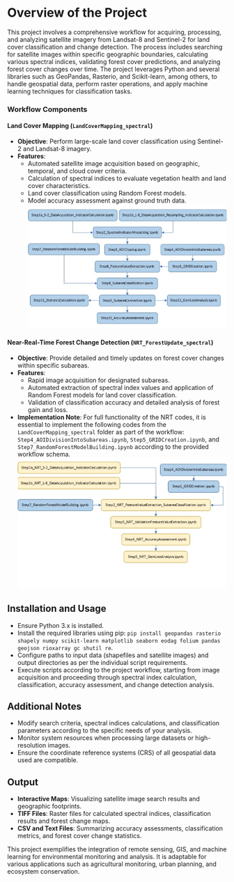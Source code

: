 # Overview of the Project 

This project involves a comprehensive workflow for acquiring, processing, and analyzing satellite imagery from Landsat-8 and Sentinel-2 for land cover classification and change detection. The process includes searching for satellite images within specific geographic boundaries, calculating various spectral indices, validating forest cover predictions, and analyzing forest cover changes over time. The project leverages Python and several libraries such as GeoPandas, Rasterio, and Scikit-learn, among others, to handle geospatial data, perform raster operations, and apply machine learning techniques for classification tasks.

### Workflow Components

#### Land Cover Mapping (`LandCoverMapping_spectral`)
- **Objective**: Perform large-scale land cover classification using Sentinel-2 and Landsat-8 imagery.
- **Features**:
  - Automated satellite image acquisition based on geographic, temporal, and cloud cover criteria.
  - Calculation of spectral indices to evaluate vegetation health and land cover characteristics.
  - Land cover classification using Random Forest models.
  - Model accuracy assessment against ground truth data.
![Schemat workflow](https://github.com/dorotawlodarczyk/PassiveSensors_ForestChangeDetection_RF/blob/main/graphs/LandCoverMapping_spectral.jpg?raw=true)

#### Near-Real-Time Forest Change Detection (`NRT_ForestUpdate_spectral`)
- **Objective**: Provide detailed and timely updates on forest cover changes within specific subareas.
- **Features**:
  - Rapid image acquisition for designated subareas.
  - Automated extraction of spectral index values and application of Random Forest models for land cover classification.
  - Validation of classification accuracy and detailed analysis of forest gain and loss.
- **Implementation Note**: For full functionality of the NRT codes, it is essential to implement the following codes from the `LandCoverMapping_spectral` folder as part of the workflow: `Step4_AOIDivisionIntoSubareas.ipynb`, `Step5_GRIDCreation.ipynb`, and `Step7_RandomForestModelBuilding.ipynb` according to the provided workflow schema.
![Schemat workflow](https://github.com/dorotawlodarczyk/PassiveSensors_ForestChangeDetection_RF/blob/main/graphs/NRT_ForestUpdate_spectral.jpg?raw=true)

## Installation and Usage

- Ensure Python 3.x is installed.
- Install the required libraries using pip: `pip install geopandas rasterio shapely numpy scikit-learn matplotlib seaborn eodag folium pandas geojson rioxarray gc shutil re`.
- Configure paths to input data (shapefiles and satellite images) and output directories as per the individual script requirements.
- Execute scripts according to the project workflow, starting from image acquisition and proceeding through spectral index calculation, classification, accuracy assessment, and change detection analysis.

## Additional Notes

- Modify search criteria, spectral indices calculations, and classification parameters according to the specific needs of your analysis.
- Monitor system resources when processing large datasets or high-resolution images.
- Ensure the coordinate reference systems (CRS) of all geospatial data used are compatible.

## Output

- **Interactive Maps**: Visualizing satellite image search results and geographic footprints.
- **TIFF Files**: Raster files for calculated spectral indices, classification results and forest change maps.
- **CSV and Text Files**: Summarizing accuracy assessments, classification metrics, and forest cover change statistics.

This project exemplifies the integration of remote sensing, GIS, and machine learning for environmental monitoring and analysis. It is adaptable for various applications such as agricultural monitoring, urban planning, and ecosystem conservation.
